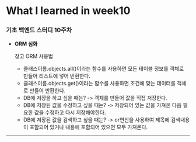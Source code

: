 # What I learned in week10

### 기초 백엔드 스터디 10주차

- **ORM 심화**

  장고 ORM 사용법

  - 클래스이름.objects.all()이라는 함수를 사용하면 모든 테이블 정보를 객체로 만들어 리스트에 넣어 반환한다.
  - 클래스이름.objects.get()이라는 함수를 사용하면 조건에 맞는 데이터를 객체로 만들어 반환한다.
  - DB에 저장을 하고 싶을 때는? -> 객체를 만들어 값을 직접 저장한다.
  - DB에 저장된 값을 수정하고 싶을 때는? -> 저장되어 있는 값을 가져온 다음 필요한 값을 수정하고 다시 저장해야한다.
  - DB에 저장된 값을 검색하고 싶을 때는? -> or연산을 사용하여 제목에 검색내용이 포함되어 있거나 내용에 포함되어 있으면 모두 가져온다.

---
